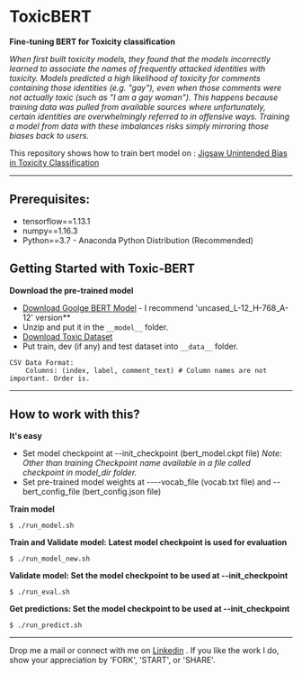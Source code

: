 # ToxicBERT
**Fine-tuning BERT for Toxicity classification**

*When first built toxicity models, they found that the models incorrectly learned to associate the names of frequently attacked identities with toxicity. Models predicted a high likelihood of toxicity for comments containing those identities (e.g. "gay"), even when those comments were not actually toxic (such as "I am a gay woman"). This happens because training data was pulled from available sources where unfortunately, certain identities are overwhelmingly referred to in offensive ways. Training a model from data with these imbalances risks simply mirroring those biases back to users.*

This repository shows how to train bert model on : [Jigsaw Unintended Bias in Toxicity Classification](https://www.kaggle.com/c/jigsaw-unintended-bias-in-toxicity-classification)
- - - -

## Prerequisites:
+ tensorflow==1.13.1
+ numpy==1.16.3
+ Python==3.7 - Anaconda Python Distribution (Recommended)


## Getting Started with Toxic-BERT
**Download the pre-trained model**
+ [Download Goolge BERT Model](https://github.com/google-research/bert) - I recommend 'uncased_L-12_H-768_A-12' version**
+ Unzip and put it in the `__model__` folder.
+ [Download Toxic Dataset](https://www.kaggle.com/c/jigsaw-unintended-bias-in-toxicity-classification/data/)
+ Put train, dev (if any) and test dataset into `__data__` folder.

```
CSV Data Format:
    Columns: (index, label, comment_text) # Column names are not important. Order is.
```
- - - -

## How to work with this?
**It's easy**
+ Set model checkpoint at --init_checkpoint (bert_model.ckpt file) *Note: Other than training Checkpoint name available in a file called checkpoint in model_dir folder.*
+ Set pre-trained model weights at ----vocab_file (vocab.txt file) and --bert_config_file (bert_config.json file)

**Train model**
```
$ ./run_model.sh
```
**Train and Validate model: Latest model checkpoint is used for evaluation**
```
$ ./run_model_new.sh
```

**Validate model: Set the model checkpoint to be used at --init_checkpoint**
```
$ ./run_eval.sh
```

**Get predictions: Set the model checkpoint to be used at --init_checkpoint**
```
$ ./run_predict.sh
```
- - - -

Drop me a mail or connect with me on [Linkedin](https://linkedin.com/in/kumar-nityan-suman/) .
If you like the work I do, show your appreciation by 'FORK', 'START', or 'SHARE'.
